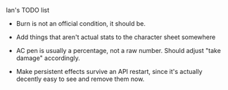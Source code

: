 Ian's TODO list

* Burn is not an official condition, it should be.

* Add things that aren't actual stats to the character sheet somewhere
* AC pen is usually a percentage, not a raw number. Should adjust "take damage" accordingly.

* Make persistent effects survive an API restart, since it's actually decently easy to see and remove them now.
